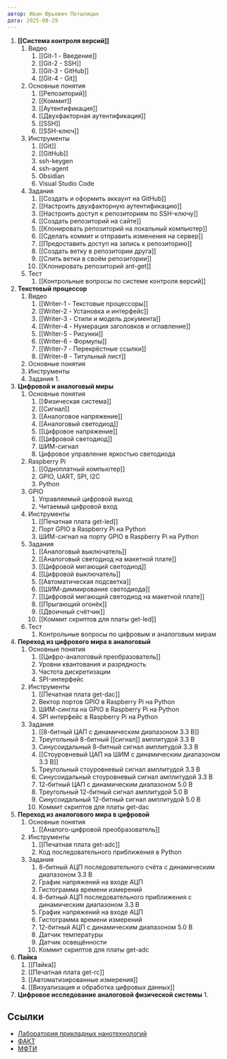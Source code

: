 ```yaml
---
автор: Иван Юрьевич Потылицын
дата: 2025-08-29
---
```

1. **[[Система контроля версий]]**
	1. Видео
		1. [[Git-1 - Введение]]
		2. [[Git-2 - SSH]]
		3. [[Git-3 - GitHub]]
		4. [[Git-4 - Git]]
	2. Основные понятия
		1. [[Репозиторий]]
		2. [[Коммит]]
		3. [[Аутентификация]]
		4. [[Двухфакторная аутентификация]]
		5. [[SSH]]
		6. [[SSH-ключ]]
	3. Инструменты
		1. [[Git]]
		2. [[GitHub]]
		3. ssh-keygen
		4. ssh-agent
		5. Obsidian
		6. Visual Studio Code
	4. Задания
		1. [[Создать и оформить аккаунт на GitHub]]
		2. [[Настроить двухфакторную аутентификацию]]
		3. [[Настроить доступ к репозиториям по SSH-ключу]]
		4. [[Создать репозиторий на сайте]]
		5. [[Клонировать репозиторий на локальный компьютер]]
		6. [[Сделать коммит и отправить изменения на сервер]]
		7. [[Предоставить доступ на запись к репозиторию]]
		8. [[Создать ветку в репозитории друга]]
		9. [[Слить ветки в своём репозитории]]
		10. [[Клонировать репозиторий ant-get]]
	5. Тест
		1. [[Контрольные вопросы по системе контроля версий]]
2. **Текстовый процессор**
	1. Видео
		1. [[Writer-1 - Текстовые процессоры]]
		2. [[Writer-2 - Установка и интерфейс]]
		3. [[Writer-3 - Стили и модель документа]]
		4. [[Writer-4 - Нумерация заголовков и оглавление]]
		5. [[Writer-5 - Рисунки]]
		6. [[Writer-6 - Формулы]]
		7. [[Writer-7 - Перекрёстные ссылки]]
		8. [[Writer-8 - Титульный лист]]
	2. Основные понятия
	3. Инструменты
	4. Задания
		1. 
3. **Цифровой и аналоговый миры**
	1. Основные понятия
		1. [[Физическая система]]
		2. [[Сигнал]]
		3. [[Аналоговое напряжение]]
		4. [[Аналоговый светодиод]]
		5. [[Цифровое напряжение]]
		6. [[Цифровой светодиод]]
		7. ШИМ-сигнал
		8. Цифровое управление яркостью светодиода
	2. Raspberry Pi
		1. [[Одноплатный компьютер]]
		2. GPIO, UART, SPI, I2C
		3. Python
	3. GPIO
		1. Управляемый цифровой выход
		2. Читаемый цифровой вход
	4. Инструменты
		1. [[Печатная плата get-led]]
		2. Порт GPIO в Raspberry Pi на Python
		3. ШИМ-сигнал на порту GPIO в Raspberry Pi на Python
	5. Задания
		1. [[Аналоговый выключатель]]
		2. [[Аналоговый светодиод на макетной плате]]
		3. [[Цифровой мигающий светодиод]]
		4. [[Цифровой выключатель]]
		5. [[Автоматическая подсветка]]
		6. [[ШИМ-диммирование светодиода]]
		7. [[Цифровой мигающий светодиод на макетной плате]]
		8. [[Прыгающий огонёк]]
		9. [[Двоичный счётчик]]
		10. [[Коммит скриптов для платы get-led]]
	6. Тест
		1. Контрольные вопросы по цифровым и аналоговым мирам
4. **Переход из цифрового мира в аналоговый**
	1. Основные понятия
		1. [[Цифро-аналоговый преобразователь]]
		2. Уровни квантования и разрядность
		3. Частота дискретизации
		4. SPI-интерфейс
	2. Инструменты
		1. [[Печатная плата get-dac]]
		2. Вектор портов GPIO в Raspberry Pi на Python
		3. ШИМ-сингла на GPIO в Raspberry Pi на Python
		4. SPI интерфейс в Raspberry Pi на Python
	3. Задания
		1. [[8-битный ЦАП с динамическим диапазоном 3.3 В]]
		2. Треугольный 8-битный [[сигнал]] амплитудой 3.3 В
		3. Синусоидальный 8-битный сигнал амплитудой 3.3 В
		4. [[Стоуровневый ЦАП на ШИМ с динамическим диапазоном 3.3 В]]
		5. Треугольный стоуровневый сигнал амплитудой 3.3 В
		6. Синусоидальный стоуровневый сигнал амплитудой 3.3 В
		7. 12-битный ЦАП с динамическим диапазоном 5.0 В
		8. Треугольный 12-битный сигнал амплитудой 5.0 В
		9. Синусоидальный 12-битный сигнал амплитудой 5.0 В
		10. Коммит скриптов для платы get-dac
5. **Переход из аналогового мира в цифровой**
	1. Основные понятия
		1. [[Аналого-цифровой преобразователь]]
	2. Инструменты	
		1. [[Печатная плата get-adc]]
		2. Код последовательного приближения в Python
	3. Задания
		1. 8-битный АЦП последовательного счёта с динамическим диапазоном 3.3 В
		2. График напряжений на входе АЦП
		3. Гистограмма времени измерений
		4. 8-битный АЦП последовательного приближения с динамическим диапазоном 3.3 В
		5. График напряжений на входе АЦП
		6. Гистограмма времени измерений
		7. 12-битный АЦП с динамическим диапазоном 5.0 В
		8. Датчик температуры
		9. Датчик освещённости
		10. Коммит скриптов для платы get-adc
6. **Пайка**
	1. [[Пайка]]
	2. [[Печатная плата get-rc]] 
	3. [[Автоматизированные измерения]]
	4. [[Визуализация и обработка цифровых данных]]
7. **Цифровое исследование аналоговой физической системы**
	1. 

## Ссылки

- [Лаборатория прикладных нанотехнологий](https://ant-lab.ru/)
- [ФАКТ](https://vk.com/astech_mipt)
- [МФТИ](https://mipt.ru) 
